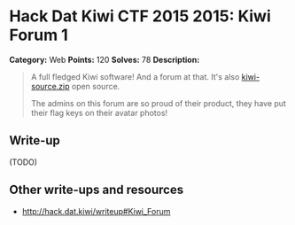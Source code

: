 # Hack Dat Kiwi CTF 2015 2015: Kiwi Forum 1

**Category:** Web
**Points:** 120
**Solves:** 78
**Description:**

> A full fledged Kiwi software! And a forum at that. It's also [kiwi-source.zip](./kiwi-source.zip) open source.
> 
> The admins on this forum are so proud of their product, they have put their flag keys on their avatar photos!


## Write-up

(TODO)

## Other write-ups and resources

* <http://hack.dat.kiwi/writeup#Kiwi_Forum>
